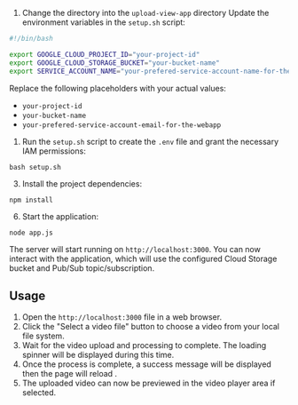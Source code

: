 
1. Change the directory into the `upload-view-app` directory Update the environment variables in the `setup.sh` script:

```bash
#!/bin/bash

export GOOGLE_CLOUD_PROJECT_ID="your-project-id"
export GOOGLE_CLOUD_STORAGE_BUCKET="your-bucket-name"
export SERVICE_ACCOUNT_NAME="your-prefered-service-account-name-for-the-webapp-sa"

```

Replace the following placeholders with your actual values:

- `your-project-id`
- `your-bucket-name`
- `your-prefered-service-account-email-for-the-webapp`


1. Run the `setup.sh` script to create the `.env` file and grant the necessary IAM permissions:

```
bash setup.sh
```

3. Install the project dependencies:

```
npm install
```

6. Start the application:

```
node app.js
```

The server will start running on `http://localhost:3000`. You can now interact with the application, which will use the configured Cloud Storage bucket and Pub/Sub topic/subscription.

## Usage

1. Open the  `http://localhost:3000` file in a web browser.
2. Click the "Select a video file" button to choose a video from your local file system.
3. Wait for the video upload and processing to complete. The loading spinner will be displayed during this time.
4. Once the process is complete, a success message will be displayed then the page will reload .
5. The uploaded video can now be previewed in the video player area if selected.
